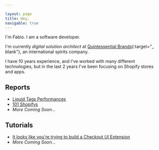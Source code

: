 ```yaml
---

layout: page
title: Hey,
navigable: true
---
```



I'm Fabio. I am a software developer.

I'm currently _digital solution architect_ at [Quintessential Brands](https://quintessentialbrands.com){:target="_
blank"}, an international spirits company.

I have 10 years experience, and I've worked with many different technologies, but in the last 2 years I've been focusing
on Shopify stores and apps.

## Reports

* [Liquid Tags Performances](/reports/liquid_tags_performances)
* [101 Shopifys](/reports/101_shopifys)
* _More Coming Soon..._

## Tutorials

* [It looks like you're trying to build a Checkout UI Extension](/tutorials/clippify)
* _More Coming Soon..._
